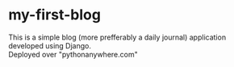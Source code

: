 # my-first-blog
This is a simple blog (more prefferably a daily journal) application developed using Django.<br>
Deployed over "pythonanywhere.com"
